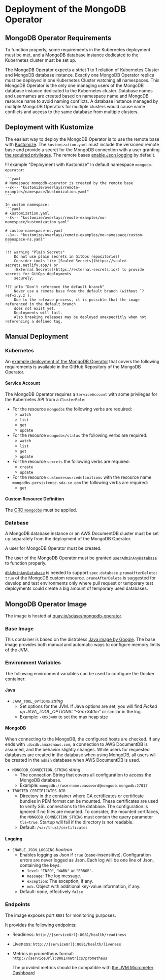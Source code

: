 # Deployment of the MongoDB Operator

## MongoDB Operator Requirements

To function properly, some requirements in the Kubernetes deployment must be met, and a MongoDB
database instance dedicated to the Kubernetes cluster must be set up.

The MongoDB Operator expects a strict 1 to 1 relation of Kubernetes Cluster and MongoDB database
instance.
Exactly one MongoDB Operator replica must be deployed in one Kubernetes Cluster watching all
namespaces.
This MongoDB Operator is the only one managing users of the MongoDB database instance dedicated to
the Kubernetes cluster.
Database names and usernames are created based on namespace name and MongoDB resource name to avoid
naming conflicts.
A database instance managed by multiple MongoDB Operators for multiple clusters would cause name
conflicts and access to the same database from multiple clusters.

## Deployment with Kustomize

The easiest way to deploy the MongoDB Operator is to use the remote base with [Kustomize](https://kustomize.io/).
The `kustomization.yaml` must include the versioned remote base and provide a secret for the MongoDB
connection with a user granting [the required privileges](#database).
The remote bases [enable Json logging](#logging) by default.

!!! example "Deployment with Kustomize"
    In default namespace `mongodb-operator`:

    ```yaml
    # Namespace mongodb-operator is created by the remote base
    --8<-- "kustomize/overlays/remote-examples/namespace/kustomization.yaml"
    ```

    In custom namespace:
    ```yaml
    # kustomization.yaml
    --8<-- "kustomize/overlays/remote-examples/no-namespace/kustomization.yaml"
    
    # custom-namespace-ns.yaml
    --8<-- "kustomize/overlays/remote-examples/no-namespace/custom-namespace-ns.yaml"
    ```

    !!! warning "Plain Secrets"
        Do not use plain secrets in GitOps repositories!
        Consider tools like [Sealed Secrets](https://sealed-secrets.netlify.app/) or
        [External Secrets](https://external-secrets.io/) to provide secrets for GitOps deployments
        securely.
    
    ??? info "Don't reference the default branch"
        Never use a remote base from the default branch (without `?ref=x.y.z`).
        Due to the release process, it is possible that the image referenced in the default branch
        does not exist yet.
        Deployments will fail.
        Also breaking releases may be deployed unexpectitly when not referencing a defined tag.

## Manual Deployment

### Kubernetes

An [example deployment of the MongoDB Operator](https://github.com/SDA-SE/mongodb-operator/tree/master/kustomize/bases/operator)
that covers the following requirements is available in the GitHub Repository of the MongoDB
Operator.


#### Service Account

The MongoDB Operator requires a `ServiceAccount` with some privileges for the Kubernetes API from a
`ClusterRole`:

* For the resource `mongodbs` the following verbs are required:
  * `watch`
  * `list`
  * `get`
  * `update`
* For the resource `mongodbs/status` the following verbs are required:
  * `watch`
  * `list`
  * `get`
  * `update`
* For the resource `secrets` the following verbs are required:
  * `create`
  * `update`
* For the resource `customresourcedefinitions` with the resource name
  `mongodbs.persistence.sda-se.com` the following verbs are required:
  * `get`


#### Custom Resource Definition

The [CRD `mongodbs`](https://github.com/SDA-SE/mongodb-operator/tree/master/kustomize/bases/operator/mongodbs-crd.yaml)
must be applied.


### Database    

A MongoDB database instance or an AWS DocumentDB cluster must be set up separately from the
deployment of the MongoDB Operator.

A user for MongoDB Operator must be created.

The user of the MongoDB Operator must be granted
[`userAdminAnyDatabase`](https://docs.mongodb.com/v4.4/reference/built-in-roles/#mongodb-authrole-userAdminAnyDatabase)
to function properly.

[`dbAdminAnyDatabase`](https://docs.mongodb.com/v4.4/reference/built-in-roles/#mongodb-authrole-dbAdminAnyDatabase)
is needed to support `spec.database.pruneAfterDelete: true` of the MongoDB custom resource.
`pruneAfterDelete` is suggested for develop and test environments only where pull request or
temporary test deployments could create a big amount of temporary used databases.


## MongoDB Operator Image

The image is hosted at [quay.io/sdase/mongodb-operator](https://quay.io/repository/sdase/mongodb-operator).

### Base Image

This container is based on the distroless [Java image by Google](https://console.cloud.google.com/gcr/images/distroless/GLOBAL/java17-debian11:nonroot/details).
The base image provides both manual and automatic ways to configure memory limits of the JVM.

### Environment Variables

The following environment variables can be used to configure the Docker container:

#### Java

* `JAVA_TOOL_OPTIONS` _string_
  * Set options for the JVM.
    If Java options are set, you will find _Picked up JAVA_TOOL_OPTIONS: "-Xmx340m"_ or similar in
    the log.
  * Example: `-Xmx340m` to set the max heap size

#### MongoDB

When connecting to the MongoDB, the configured hosts are checked.
If any ends with `.docdb.amazonaws.com`, a connection to AWS DocumentDB is assumed, and the behavior
slightly changes.
While users for requested databases are created in the database when using MongoDB, all users will
be created in the `admin` database when AWS DocumentDB is used.

* `MONGODB_CONNECTION_STRING` _string_
  * The connection String that covers all configuration to access the MongoDB database.
  * Example: `mongodb://username:password@mongodb.mongodb:27017`
* `TRUSTED_CERTIFICATES_DIR`
  * Directory in the container where CA certificates or certificate bundles in PEM format can be
    mounted. These certificates are used to verify SSL connections to the database.
    The configuration is ignored if no files are mounted.
    To consider, the mounted certifaces, the `MONGODB_CONNECTION_STRING` must contain the query
    parameter `tls=true`.
    Startup will fail if the directory is not readable.
  * Default: `/var/trust/certificates`

#### Logging

* `ENABLE_JSON_LOGGING` _boolean_
  * Enables logging as Json if `true` (case-insensitive).
    Configuration errors are never logged as Json.
    Each log will be one line of Json, containing the keys:
    * `level`: `"INFO"`, `"WARN"` or `"ERROR"`.
    * `message`: The log message.
    * `exception`: The exception, if any.
    * `mdc`: Object with additional key-value information, if any.
  * Default: _none_, effectively `false`

### Endpoints

The image exposes port `8081` for monitoring purposes.

It provides the following endpoints:

* Readiness: `http://{serviceUrl}:8081/health/readiness`
* Liveness: `http://{serviceUrl}:8081/health/liveness`
* Metrics in prometheus format: `http://{serviceUrl}:8081/metrics/prometheus`
  
  The provided metrics should be compatible with [the JVM Micrometer Dashboard](https://grafana.com/grafana/dashboards/4701-jvm-micrometer/)
